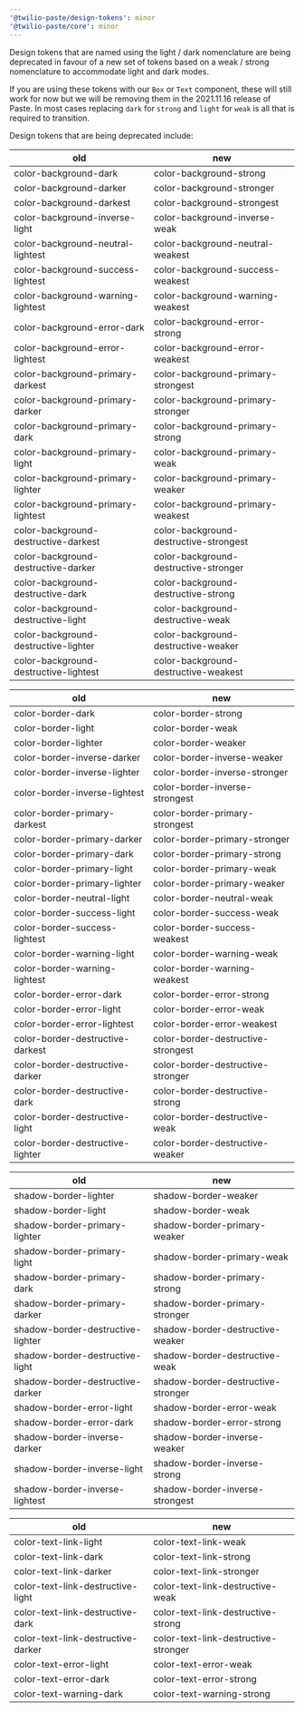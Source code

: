 ```yaml
---
'@twilio-paste/design-tokens': minor
'@twilio-paste/core': minor
---
```


Design tokens that are named using the light / dark nomenclature are being deprecated in favour of a new set of tokens based on a weak / strong nomenclature to accommodate light and dark modes.

If you are using these tokens with our `Box` or `Text` component, these will still work for now but we will be removing them in the 2021.11.16 release of Paste. In most cases replacing `dark` for `strong` and `light` for `weak` is all that is required to transition.

Design tokens that are being deprecated include:

| old                                   | new                                    |
| ------------------------------------- | -------------------------------------- |
| color-background-dark                 | color-background-strong                |
| color-background-darker               | color-background-stronger              |
| color-background-darkest              | color-background-strongest             |
| color-background-inverse-light        | color-background-inverse-weak          |
| color-background-neutral-lightest     | color-background-neutral-weakest       |
| color-background-success-lightest     | color-background-success-weakest       |
| color-background-warning-lightest     | color-background-warning-weakest       |
| color-background-error-dark           | color-background-error-strong          |
| color-background-error-lightest       | color-background-error-weakest         |
| color-background-primary-darkest      | color-background-primary-strongest     |
| color-background-primary-darker       | color-background-primary-stronger      |
| color-background-primary-dark         | color-background-primary-strong        |
| color-background-primary-light        | color-background-primary-weak          |
| color-background-primary-lighter      | color-background-primary-weaker        |
| color-background-primary-lightest     | color-background-primary-weakest       |
| color-background-destructive-darkest  | color-background-destructive-strongest |
| color-background-destructive-darker   | color-background-destructive-stronger  |
| color-background-destructive-dark     | color-background-destructive-strong    |
| color-background-destructive-light    | color-background-destructive-weak      |
| color-background-destructive-lighter  | color-background-destructive-weaker    |
| color-background-destructive-lightest | color-background-destructive-weakest   |

| old                              | new                                |
| -------------------------------- | ---------------------------------- |
| color-border-dark                | color-border-strong                |
| color-border-light               | color-border-weak                  |
| color-border-lighter             | color-border-weaker                |
| color-border-inverse-darker      | color-border-inverse-weaker        |
| color-border-inverse-lighter     | color-border-inverse-stronger      |
| color-border-inverse-lightest    | color-border-inverse-strongest     |
| color-border-primary-darkest     | color-border-primary-strongest     |
| color-border-primary-darker      | color-border-primary-stronger      |
| color-border-primary-dark        | color-border-primary-strong        |
| color-border-primary-light       | color-border-primary-weak          |
| color-border-primary-lighter     | color-border-primary-weaker        |
| color-border-neutral-light       | color-border-neutral-weak          |
| color-border-success-light       | color-border-success-weak          |
| color-border-success-lightest    | color-border-success-weakest       |
| color-border-warning-light       | color-border-warning-weak          |
| color-border-warning-lightest    | color-border-warning-weakest       |
| color-border-error-dark          | color-border-error-strong          |
| color-border-error-light         | color-border-error-weak            |
| color-border-error-lightest      | color-border-error-weakest         |
| color-border-destructive-darkest | color-border-destructive-strongest |
| color-border-destructive-darker  | color-border-destructive-stronger  |
| color-border-destructive-dark    | color-border-destructive-strong    |
| color-border-destructive-light   | color-border-destructive-weak      |
| color-border-destructive-lighter | color-border-destructive-weaker    |

| old                               | new                                |
| --------------------------------- | ---------------------------------- |
| shadow-border-lighter             | shadow-border-weaker               |
| shadow-border-light               | shadow-border-weak                 |
| shadow-border-primary-lighter     | shadow-border-primary-weaker       |
| shadow-border-primary-light       | shadow-border-primary-weak         |
| shadow-border-primary-dark        | shadow-border-primary-strong       |
| shadow-border-primary-darker      | shadow-border-primary-stronger     |
| shadow-border-destructive-lighter | shadow-border-destructive-weaker   |
| shadow-border-destructive-light   | shadow-border-destructive-weak     |
| shadow-border-destructive-darker  | shadow-border-destructive-stronger |
| shadow-border-error-light         | shadow-border-error-weak           |
| shadow-border-error-dark          | shadow-border-error-strong         |
| shadow-border-inverse-darker      | shadow-border-inverse-weaker       |
| shadow-border-inverse-light       | shadow-border-inverse-strong       |
| shadow-border-inverse-lightest    | shadow-border-inverse-strongest    |

| old                                | new                                  |
| ---------------------------------- | ------------------------------------ |
| color-text-link-light              | color-text-link-weak                 |
| color-text-link-dark               | color-text-link-strong               |
| color-text-link-darker             | color-text-link-stronger             |
| color-text-link-destructive-light  | color-text-link-destructive-weak     |
| color-text-link-destructive-dark   | color-text-link-destructive-strong   |
| color-text-link-destructive-darker | color-text-link-destructive-stronger |
| color-text-error-light             | color-text-error-weak                |
| color-text-error-dark              | color-text-error-strong              |
| color-text-warning-dark            | color-text-warning-strong            |
